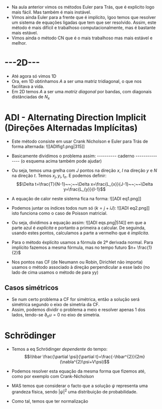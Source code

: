 - Na aula anterior vimos os métodos Euler para Trás, que é explicito logo mais fácil. Mas também é mais instável.
- Vimos ainda Euler para a frente que é implícito, lgoo temos que resolver um sistema de equações ligadas que tem que ser resolvido. Assim, este método é mais difícil e trabalhoso computacionalmente, mas é bastante mais estável.
- Vimos ainda o método CN que é o mais trabalhoso mas mais estável e melhor.

# ---2D---
- Até agora só vimos 1D
- Ora, em 1D obtinhamos $A$ a ser uma matriz tridiagonal, o que nos facilitava a vida.
- Em 2D temos $A$ a ser uma *matriz diagonal* por bandas, com diagonais distânciadas de $N_{x}$

# ADI - Alternating Direction Implicit (Direções Alternadas Implícitas)
- Este método consiste em usar Crank Nicholson e Euler para Trás de forma alternada:
![[ADIfig1.png|315]]

- Basicamente dividimos o problema assim:
---------- caderno ---------------
(o esquema acima também pode ajudar)

- Ou seja, temos uma grelha com $J$ pontos na direção $x$, $I$ na direção $y$ e $N$ na direção $t$. Temos $x_{j},y_{i},t_{n}$. E podemos definir:
$$\Delta t=\frac{T}{N-1}~~;~~\Delta x=\frac{L_{x}}{J-1}~~;~~\Delta y=\frac{L_{y}}{I-1}$$

- A equação de calor neste sistema fica na forma:
![[ADI eq1.png]]

- Podemos juntar os índices todos num só ($k=j+iJ$):
![[ADI eq2.png]]
isto funciona como o caso de Poisson matricial.

- Ou seja, dividimos a equação assim:
![[ADI eqs.png|514]]
em que a parte azul é *explícita* e portanto a primeira a calcular. De seguinda, usando estes pontos, calculamos a parte a vermelho que é *implícita*. 

- Para o método éxplícito usamos a fórmula de 2ª derivada normal. Para implícito fazemos a mesma fórmula, mas no tempo futuro $n+ \frac{1}{2}$
- Nos pontos nas CF (de Neumann ou Robin, Dirichlet não importa) usamos o método associado à direção perpendicular a esse lado (no lado de cima usamos o método de para yy)

## Casos simétricos
- Se num certo problema a CF for simétrica, então a solução será simétrica segundo o eixo de simetria da CF.
- Assim, podemos dividir o problema a meio e resolver apenas 1 dos lados, tendo-se $\partial_{n}u=0$ no eixo de simetria.

# Schrödinger
- Temos a eq Schrödinger *dependente* do tempo:
$$i\hbar \frac{\partial \psi}{\partial t}=\frac{-\hbar^{2}}{2m}(\nabla^{2}\psi+V\psi)$$

- Podemos resolver esta equação da mesma forma que fizemos até, como por exemplo com Crank-Nicholson
- MAS temos que considerar o facto que a solução $\psi$ representa uma grandeza física, sendo $|\psi|^{2}$ uma distribuição de probabilidade.
- Como tal, temos que ter normalização
